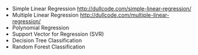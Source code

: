 - Simple Linear Regression http://dullcode.com/simple-linear-regression/
- Multiple Linear Regression http://dullcode.com/multiple-linear-regression/
- Polynomial Regression
- Support Vector for Regression (SVR)
- Decision Tree Classification
- Random Forest Classification